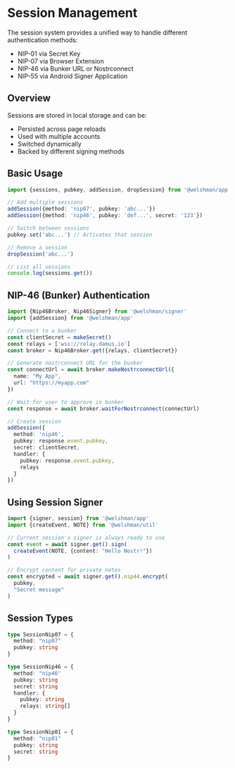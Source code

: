 # Session Management

The session system provides a unified way to handle different authentication methods:

- NIP-01 via Secret Key
- NIP-07 via Browser Extension
- NIP-46 via Bunker URL or Nostrconnect
- NIP-55 via Android Signer Application

## Overview

Sessions are stored in local storage and can be:

- Persisted across page reloads
- Used with multiple accounts
- Switched dynamically
- Backed by different signing methods

## Basic Usage

```typescript
import {sessions, pubkey, addSession, dropSession} from '@welshman/app'

// Add multiple sessions
addSession({method: 'nip07', pubkey: 'abc...'})
addSession({method: 'nip46', pubkey: 'def...', secret: '123'})

// Switch between sessions
pubkey.set('abc...') // Activates that session

// Remove a session
dropSession('abc...')

// List all sessions
console.log(sessions.get())
```

## NIP-46 (Bunker) Authentication

```typescript
import {Nip46Broker, Nip46Signer} from '@welshman/signer'
import {addSession} from '@welshman/app'

// Connect to a bunker
const clientSecret = makeSecret()
const relays = ['wss://relay.damus.io']
const broker = Nip46Broker.get({relays, clientSecret})

// Generate nostrconnect URL for the bunker
const connectUrl = await broker.makeNostrconnectUrl({
  name: "My App",
  url: "https://myapp.com"
})

// Wait for user to approve in bunker
const response = await broker.waitForNostrconnect(connectUrl)

// Create session
addSession({
  method: 'nip46',
  pubkey: response.event.pubkey,
  secret: clientSecret,
  handler: {
    pubkey: response.event.pubkey,
    relays
  }
})
```

## Using Session Signer

```typescript
import {signer, session} from '@welshman/app'
import {createEvent, NOTE} from '@welshman/util'

// Current session's signer is always ready to use
const event = await signer.get().sign(
  createEvent(NOTE, {content: "Hello Nostr!"})
)

// Encrypt content for private notes
const encrypted = await signer.get().nip44.encrypt(
  pubkey,
  "Secret message"
)
```

## Session Types

```typescript
type SessionNip07 = {
  method: "nip07"
  pubkey: string
}

type SessionNip46 = {
  method: "nip46"
  pubkey: string
  secret: string
  handler: {
    pubkey: string
    relays: string[]
  }
}

type SessionNip01 = {
  method: "nip01"
  pubkey: string
  secret: string
}
```
